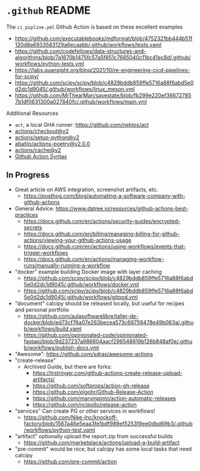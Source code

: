 # `.github` README

The `ci_pipline.yml` Github Action is based on these excellent examples

- <https://github.com/executablebooks/mdformat/blob/4752321bb444b51f120d8a6933583129a6ecaabb/.github/workflows/tests.yaml>
- <https://github.com/codefellows/data-structures-and-algorithms/blob/7a1670b1475fc57a5f851c7685040c11bc41ec8d/.github/workflows/python-tests.yml>
- <https://labs.quansight.org/blog/2021/10/re-engineering-cicd-pipelines-for-scipy/>
- <https://github.com/scipy/scipy/blob/c4829bddb859ffe5716a88f6abd5e0d2dc1d9045/.github/workflows/linux_meson.yml>
- <https://github.com/MrThearMan/savestate/blob/fb299e220ef366727857b1df0631300a027840fc/.github/workflows/main.yml>

Additional Resources

- `act`, a local GHA runner: <https://github.com/nektos/act>
- [actions/checkout@v2](https://github.com/actions/checkout)
- [actions/setup-python@v2](https://github.com/actions/setup-python)
- [abatilo/actions-poetry@v2.0.0](https://github.com/abatilo/actions-poetry)
- [actions/cache@v2](https://github.com/marketplace/actions/cache)
- [Github Action Syntax](https://docs.github.com/en/actions/using-workflows/workflow-syntax-for-github-actions)

## In Progress

- Great article on AWS integration, screenshot artifacts, etc.
  - <https://posthog.com/blog/automating-a-software-company-with-github-actions>
- General Advice: <https://www.datree.io/resources/github-actions-best-practices>
  - <https://docs.github.com/en/actions/security-guides/encrypted-secrets>
  - <https://docs.github.com/en/billing/managing-billing-for-github-actions/viewing-your-github-actions-usage>
  - <https://docs.github.com/en/actions/using-workflows/events-that-trigger-workflows>
  - <https://docs.github.com/en/actions/managing-workflow-runs/manually-running-a-workflow>
- "docker" example building Docker image with layer caching
  - <https://github.com/scipy/scipy/blob/c4829bddb859ffe5716a88f6abd5e0d2dc1d9045/.github/workflows/docker.yml>
  - <https://github.com/scipy/scipy/blob/c4829bddb859ffe5716a88f6abd5e0d2dc1d9045/.github/workflows/gitpod.yml>
- "document" calcipy should be released locally, but useful for recipes and personal portfolio
  - <https://github.com/aulasoftwarelibre/taller-de-docker/blob/ed73cf76a07e263becea573c66759478e49b063a/.github/workflows/build.yaml>
  - <https://github.com/opinionated-code/opinionated-fastapi/blob/9d237237a986604aacf296548619b126b848af0e/.github/workflows/publish-docs.yml>
- "Awesome": <https://github.com/sdras/awesome-actions>
- "create-release"
  - Archived Guide, but there are forks:
    - <https://trstringer.com/github-actions-create-release-upload-artifacts/>
    - <https://github.com/softprops/action-gh-release>
    - <https://github.com/elgohr/Github-Release-Action>
    - <https://github.com/marvinpinto/action-automatic-releases>
    - <https://github.com/ncipollo/release-action>
- "services" Can create PG or other services in workflows!
  - <https://github.com/Nike-Inc/knockoff-factory/blob/1567a46e5eaa3fe1bdf989ef5253f9ee0dbd69b3/.github/workflows/python-test.yaml>
- "artifact" optionally upload the report.zip from successful builds
  - <https://github.com/marketplace/actions/upload-a-build-artifact>
- "pre-commit" would be nice, but calcipy has some local tasks that need calcipy
  - <https://github.com/pre-commit/action>
